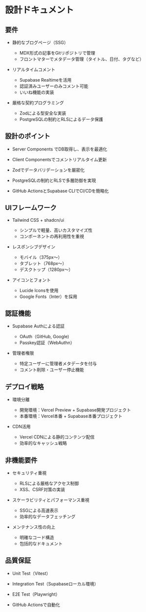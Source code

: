 # 設計ドキュメント

## 要件

- 静的なブログページ（SSG）

  - MDX形式の記事をGitリポジトリで管理
  - フロントマターでメタデータ管理（タイトル、日付、タグなど）

- リアルタイムコメント

  - Supabase Realtimeを活用
  - 認証済みユーザーのみコメント可能
  - いいね機能の実装

- 厳格な契約プログラミング
  - Zodによる型安全な実装
  - PostgreSQLの制約とRLSによるデータ保護

## 設計のポイント

- Server Components でDB取得し、表示を最適化

- Client Componentsでコメントリアルタイム更新

- Zodでデータバリデーションを厳密化

- PostgreSQLの制約とRLSで多層防御を実現

- GitHub ActionsとSupabase CLIでCI/CDを簡略化

## UIフレームワーク

- Tailwind CSS + shadcn/ui

  - シンプルで軽量、高いカスタマイズ性
  - コンポーネントの再利用性を重視

- レスポンシブデザイン

  - モバイル（375px〜）
  - タブレット（768px〜）
  - デスクトップ（1280px〜）

- アイコンとフォント
  - Lucide Iconsを使用
  - Google Fonts（Inter）を採用

## 認証機能

- Supabase Authによる認証

  - OAuth（GitHub, Google)
  - Passkey認証（WebAuthn）

- 管理者権限
  - 特定ユーザーに管理者メタデータを付与
  - コメント削除・ユーザー停止機能

## デプロイ戦略

- 環境分離

  - 開発環境：Vercel Preview + Supabase開発プロジェクト
  - 本番環境：Vercel本番 + Supabase本番プロジェクト

- CDN活用
  - Vercel CDNによる静的コンテンツ配信
  - 効率的なキャッシュ戦略

## 非機能要件

- セキュリティ重視

  - RLSによる厳格なアクセス制御
  - XSS、CSRF対策の実装

- スケーラビリティとパフォーマンス重視

  - SSGによる高速表示
  - 効率的なデータフェッチング

- メンテナンス性の向上
  - 明確なコード構造
  - 包括的なドキュメント

## 品質保証

- Unit Test（Vitest）

- Integration Test（Supabaseローカル環境）

- E2E Test（Playwright）

- GitHub Actionsで自動化
